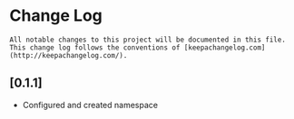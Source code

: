 # Change Log
	All notable changes to this project will be documented in this file. This change log follows the conventions of [keepachangelog.com](http://keepachangelog.com/).

## [0.1.1]
- Configured and created namespace
